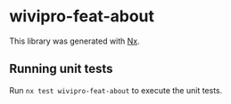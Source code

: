 # wivipro-feat-about

This library was generated with [Nx](https://nx.dev).

## Running unit tests

Run `nx test wivipro-feat-about` to execute the unit tests.
